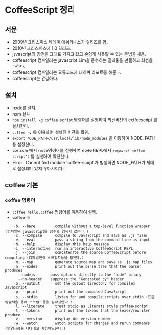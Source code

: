 # CoffeeScript 정리

## 서문
* 2009년 크리스마스 제레미 애쉬키나스가 릴리즈를 함.
* 2010년 크리스마스에 1.0 릴리즈.
* javascript의 장점을 그대로 가지고 왔고 손쉽게 사용할 수 있는 문법을 채용.
* coffeescript 컴파일러는 javascript Lim을 준수하는 결과물을 만들려고 최선을 다한다.
* coffeescript 컴파일러는 오류코드에 대하여 리포트를 해준다.
* coffeescript는 간결하다.

## 설치
* node를 설치.
* npm 설치
* ``` npm install -g coffee-script ``` 명령어를 실행하여 최신버전의 coffeescript 를 설치한다.
* ``` coffee -v ``` 를 이용하여 설치된 버전을 확인.
* ``` export NODE_PATH=/usr/local/lib/node_modules ``` 을 이용하여 NODE_PATH를 설정힌디.
* console 에서 node명령어를 실행하여 node REPL에서 ``` require('coffee-script') ``` 를 실행하여 확인한다.
* Error : Cannot find module 'coffee-script'가 발생하면 NODE_PATH가 제대로 설정되어 있지 않아서이다.

## coffee 기본
### coffee 명령어
* ``` coffee hello.coffee ``` 명령어를 이용하여 실행.
* coffee -h
```
    -b, --bare         compile without a top-level function wrapper (컴파일된 javascript를 함수로 감싸지 않는다.)
	-c, --compile      compile to JavaScript and save as .js files
	-e, --eval         pass a string from the command line as input
	-h, --help         display this help message
	-i, --interactive  run an interactive CoffeeScript REPL
	-j, --join         concatenate the source CoffeeScript before compiling (컴파일전에 스크힙트들을 합친다.)
	-m, --map          generate source map and save as .js.map files
	-n, --nodes        print out the parse tree that the parser produces
      --nodejs       pass options directly to the "node" binary
      --no-header    suppress the "Generated by" header
	-o, --output       set the output directory for compiled JavaScript
	-p, --print        print out the compiled JavaScript
	-s, --stdio        listen for and compile scripts over stdio (표준 입출력을 통해 스크립트들을 컴파일한다.)
	-l, --literate     treat stdio as literate style coffee-script
	-t, --tokens       print out the tokens that the lexer/rewriter produce
	-v, --version      display the version number
	-w, --watch        watch scripts for changes and rerun commands (변경사항을 나타내고 재컴파일한다.)
```



